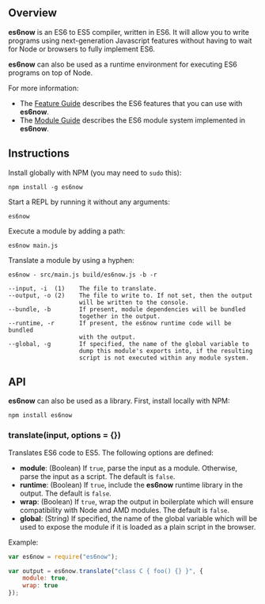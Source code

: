 ## Overview ##

**es6now** is an ES6 to ES5 compiler, written in ES6.  It will allow you to
write programs using next-generation Javascript features without having to 
wait for Node or browsers to fully implement ES6.

**es6now** can also be used as a runtime environment for executing ES6 programs
on top of Node.

For more information:

- The [Feature Guide](docs/features.md) describes the ES6 features that you can use with
**es6now**.
- The [Module Guide](docs/modules.md) describes the ES6 module system implemented in 
**es6now**.

## Instructions ##

Install globally with NPM (you may need to `sudo` this):

    npm install -g es6now

Start a REPL by running it without any arguments:

    es6now

Execute a module by adding a path:

    es6now main.js

Translate a module by using a hyphen:

    es6now - src/main.js build/es6now.js -b -r

    --input, -i  (1)    The file to translate.
    --output, -o (2)    The file to write to. If not set, then the output
                        will be written to the console.
    --bundle, -b        If present, module dependencies will be bundled 
                        together in the output.
    --runtime, -r       If present, the es6now runtime code will be bundled 
                        with the output.
    --global, -g        If specified, the name of the global variable to 
                        dump this module's exports into, if the resulting
                        script is not executed within any module system.

## API ##

**es6now** can also be used as a library.  First, install locally with NPM:

    npm install es6now

### translate(input, options = {}) ###

Translates ES6 code to ES5.  The following options are defined:

- **module**: (Boolean) If `true`, parse the input as a module.  Otherwise, parse the input
  as a script.  The default is `false`.
- **runtime**:  (Boolean) If `true`, include the **es6now** runtime library in the output.
  The default is `false`.
- **wrap**:  (Boolean) If `true`, wrap the output in boilerplate which will ensure compatibility
  with Node and AMD modules.  The default is `false`.
- **global**:  (String) If specified, the name of the global variable which will be used to
  expose the module if it is loaded as a plain script in the browser.

Example:

```js
var es6now = require("es6now");

var output = es6now.translate("class C { foo() {} }", {
    module: true,
    wrap: true
});
```
